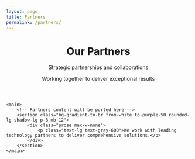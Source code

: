 ```yaml
---
layout: page
title: Partners
permalink: /partners/
---
```


<div class="max-w-6xl mx-auto px-4 sm:px-6 md:px-8 py-4 md:py-12">
    <!-- Hero Section -->
    <header class="text-center md:mb-12 mb-8">
        <h1 class="text-4xl md:text-5xl font-bold text-gray-900 mb-6">
            Our Partners
        </h1>
        <div class="text-xl md:text-2xl text-gray-600 mb-8">
            <p class="mb-4">Strategic partnerships and collaborations</p>
            <p class="text-lg">Working together to deliver exceptional results</p>
        </div>
    </header>

    <main>
        <!-- Partners content will be ported here -->
        <section class="bg-gradient-to-br from-white to-purple-50 rounded-lg shadow-lg p-8 mb-12">
            <div class="prose max-w-none">
                <p class="text-lg text-gray-600">We work with leading technology partners to deliver comprehensive solutions.</p>
            </div>
        </section>
    </main>
</div>